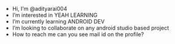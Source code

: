-  Hi, I’m @adityarai004
-  I’m interested in YEAH LEARNING
-  I’m currently learning ANDROID DEV
-  I’m looking to collaborate on any android studio based project
-  How to reach me can you see mail id on the profile?

<!---
adityarai004/adityarai004 is a ✨ special ✨ repository because its `README.md` (this file) appears on your GitHub profile.
You can click the Preview link to take a look at your changes.
--->
